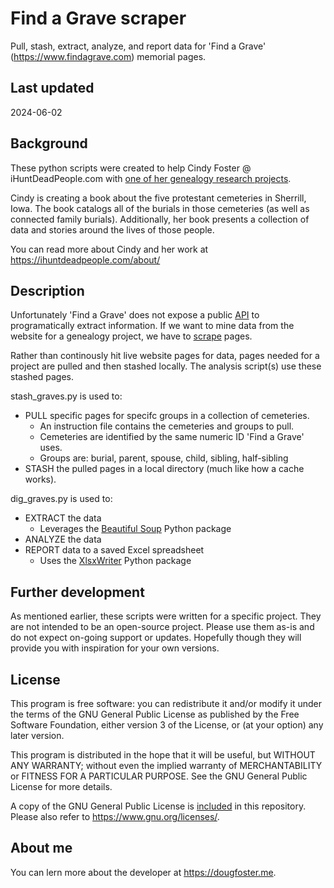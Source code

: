 # Find a Grave scraper
Pull, stash, extract, analyze, and report data for 'Find a Grave' (https://www.findagrave.com) memorial pages.
## Last updated
2024-06-02

## Background
These python scripts were created to help Cindy Foster @ iHuntDeadPeople.com with [one of her genealogy research projects](https://ihuntdeadpeople.com/let-us-help-with-your-genealogy-research/).

Cindy is creating a book about the five protestant cemeteries in Sherrill, Iowa. The book catalogs all of the burials in those cemeteries (as well as connected family burials). Additionally, her book presents a collection of data and stories around the lives of those people.

You can read more about Cindy and her work at https://ihuntdeadpeople.com/about/

## Description
Unfortunately 'Find a Grave' does not expose a public [API](https://en.wikipedia.org/wiki/API) to programatically extract information. If we want to mine data from the website for a genealogy project, we have to [scrape](https://en.wikipedia.org/wiki/Web_scraping) pages.

Rather than continously hit live website pages for data, pages needed for a project are pulled and then stashed locally. The analysis script(s) use these stashed pages.

stash_graves.py is used to:
- PULL specific pages for specifc groups in a collection of cemeteries.
	- An instruction file contains the cemeteries and groups to pull.
	- Cemeteries are identified by the same numeric ID 'Find a Grave' uses. 
	- Groups are: burial, parent, spouse, child, sibling, half-sibling
- STASH the pulled pages in a local directory (much like how a cache works).

dig_graves.py is used to:
- EXTRACT the data
	- Leverages the [Beautiful Soup](https://pypi.org/project/beautifulsoup4/) Python package
- ANALYZE the data
- REPORT data to a saved Excel spreadsheet
	- Uses the [XlsxWriter](https://pypi.org/project/XlsxWriter/) Python package

## Further development
As mentioned earlier, these scripts were written for a specific project. They are not intended to be an open-source project. Please use them as-is and do not expect on-going support or updates. Hopefully though they will provide you with inspiration for your own versions.
## License
This program is free software: you can redistribute it and/or modify it under the terms of the GNU General Public License as published by the Free Software Foundation, either version 3 of the License, or (at your option) any later version.

This program is distributed in the hope that it will be useful, but WITHOUT ANY WARRANTY; without even the implied warranty of MERCHANTABILITY or FITNESS FOR A PARTICULAR PURPOSE. See the GNU General Public License for more details.

A copy of the GNU General Public License is [included](LICENSE.txt) in this repository. Please also refer to https://www.gnu.org/licenses/.
## About me
You can lern more about the developer at https://dougfoster.me.
